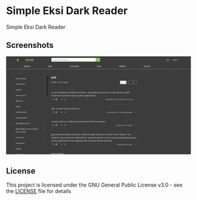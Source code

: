 # Simple Eksi Dark Reader

Simple Eksi Dark Reader
 
## Screenshots

![screenshots](https://github.com/gurkanakdeniz/simple-eksi-dark-reader/blob/master/screen/screen.png "screenshots")


## License

This project is licensed under the GNU General Public License v3.0 - see the [LICENSE](LICENSE) file for details
